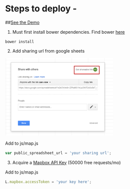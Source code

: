 # Steps to deploy - 

##[See the Demo](https://zip-tracking.herokuapp.com/)

1) Must first install bower dependencies. Find bower [here](https://bower.io/)
```
bower install
```

2) Add sharing url from google sheets
<img src = "https://github.com/remmi11/zip-tracking/blob/master/img/sharing.png" width="350">

Add to js/map.js
```javascript
var public_spreadsheet_url = 'your sharing url';
```

3) Acquire a [Mapbox API Key](https://www.mapbox.com/) (50000 free requests/mo)

Add to js/map.js

```javascript
L.mapbox.accessToken = 'your key here';
```